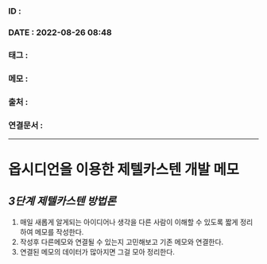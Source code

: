 ### ID : 
### DATE : 2022-08-26 08:48
### 태그 : 
### 메모 : 
### 출처 : 
### 연결문서 : 
----

# 옵시디언을 이용한 제텔카스텐 개발 메모
 ## *3단계 제텔카스텐 방법론*
 1. 매일 새롭게 알게되는 아이디어나 생각을 다른 사람이 이해할 수 있도록 짧게 정리하여 메모를 작성한다.
 2. 작성후 다른메모와 연결될 수 있는지 고민해보고 기존 메모와 연결한다.
 3. 연결된 메모의 데이터가 많아지면 그걸 모아 정리한다.
